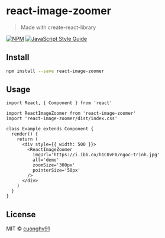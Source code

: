 # react-image-zoomer

> Made with create-react-library

[![NPM](https://img.shields.io/npm/v/react-image-zoomer.svg)](https://www.npmjs.com/package/react-image-zoomer) [![JavaScript Style Guide](https://img.shields.io/badge/code_style-standard-brightgreen.svg)](https://standardjs.com)

## Install

```bash
npm install --save react-image-zoomer
```

## Usage

```tsx
import React, { Component } from 'react'

import ReactImageZoomer from 'react-image-zoomer'
import 'react-image-zoomer/dist/index.css'

class Example extends Component {
  render() {
    return (
      <div style={{ width: 500 }}>
        <ReactImageZoomer
          imgUrl='https://i.ibb.co/h1C0vFX/ngoc-trinh.jpg'
          alt='demo'
          zoomSize='300px'
          pointerSize='50px'
        />
      </div>
    )
  }
}
```

## License

MIT © [cuonghv91](https://github.com/cuonghv91)
